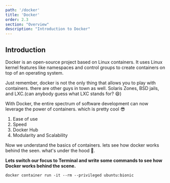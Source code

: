 ```yaml
---
path: '/docker'
title: 'Docker'
order: 2.3
section: "Overview"
description: "Introduction to Docker"
---
```


## Introduction

Docker is an open-source project based on Linux containers. It uses Linux kernel features like namespaces and control groups to create containers on top of an operating system.

Just remember, docker is not the only thing that allows you to play with containers. there are other guys in town as well. Solaris Zones, BSD jails, and LXC.(can anybody guess what LXC stands for? 😄)


With Docker, the entire spectrum of software development can now leverage the power of containers. which is pretty cool 😎

1. Ease of use
2. Speed
3. Docker Hub
4. Modularity and Scalability

Now we understand the basics of containers. lets see how docker works behind the seen. what's under the hood 🥸.

**Lets switch our focus to Terminal and write some commands to see how Docker works behind the scene.**



```
docker container run -it --rm --privileged ubuntu:bionic
```